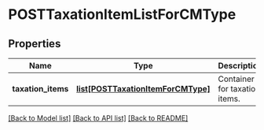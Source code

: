 # POSTTaxationItemListForCMType

## Properties
Name | Type | Description | Notes
------------ | ------------- | ------------- | -------------
**taxation_items** | [**list[POSTTaxationItemForCMType]**](POSTTaxationItemForCMType.md) | Container for taxation items.  | [optional] 

[[Back to Model list]](../README.md#documentation-for-models) [[Back to API list]](../README.md#documentation-for-api-endpoints) [[Back to README]](../README.md)


